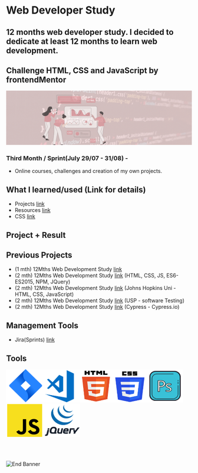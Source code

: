 # Web Developer Study
## 12 months web developer study. I decided to dedicate at least 12 months to learn web development.
## Challenge HTML, CSS and  JavaScript by frontendMentor 

![Begin Banner](/Documentation/top-1200x350.gif)

### Third Month / Sprint(July 29/07 - 31/08) - 
* Online courses, challenges and creation of my own projects.

## What I learned/used (Link for details)
* Projects [link](https://github.com/pittyh6/3-Easybank-Challenge_12Mths-WebDevStudy-2022-2023/tree/master/easybank-landing-page-master)
* Resources [link](https://github.com/pittyh6/3-Easybank-Challenge_12Mths-WebDevStudy-2022-2023/blob/master/learnedResources.md)
* CSS [link](https://github.com/pittyh6/Easybank-Challenge_3-12Mths-WebDevStudy-2022-2023/blob/master/learnedCSS.md)
<!-- 
* HTML [link](https://github.com/pittyh6/3-Easybank-Challenge_12Mths-WebDevStudy-2022-2023/blob/master/learnedHTML.md)
* JavaScript [link](https://github.com/pittyh6/3-Easybank-Challenge_12Mths-WebDevStudy-2022-2023/blob/master/learnedJAVASCRIPT.md)
* SASS [link](https://github.com/pittyh6/3-Easybank-Challenge_12Mths-WebDevStudy-2022-2023/blob/master/learnedSASS.md)
-->

## Project + Result



## Previous Projects
* (1 mth) 12Mths Web Development Study [link](https://github.com/pittyh6/1-12Mths-WebDevelopmentStudy-2022-2023)
* (2 mth) 12Mths Web Development Study [link](https://github.com/pittyh6/2-12Mths-WebDevelopmentStudy-2022-2023) (HTML, CSS, JS, ES6-ES2015, NPM, JQuery)
* (2 mth) 12Mths Web Development Study [link](https://github.com/pittyh6/JohnsHopkinsUni_html-css-and-Javascript-for-Web-Developers_2-12Mths-WebDevStudy-2022-2023) (Johns Hopkins Uni - HTML, CSS, JavaScript)
* (2 mth) 12Mths Web Development Study [link](https://github.com/pittyh6/USP_Introduction-to-Software-Testing_12Mths-WebDevStudy-2022-2023) (USP - software Testing)
* (2 mth) 12Mths Web Development Study [link](https://github.com/pittyh6/cypressIo_Testing-yr-first-application-12Mths-WebDevStudy-2022-2023) (Cypress - Cypress.io)


## Management Tools
* Jira(Sprints) [link](https://github.com/pittyh6/3-Easybank-Challenge_12Mths-WebDevStudy-2022-2023/tree/master/Sprint)

## Tools
<img src= Documentation/jira.png  height="90" width="100" ><img src= Documentation/vscode.png  height="90" width="100"><img src= Documentation/html.png  height="90" width="90"><img src= Documentation/css.png  height="90" width="90"><img src= Documentation/photoshop.png  height="90" width="100"><img src= Documentation/js.png  height="90" width="100"><img src= Documentation/jquery.png  height="90" width="100">


<br>
<br>

![End Banner](/Documentation/botton-1200x350.gif)